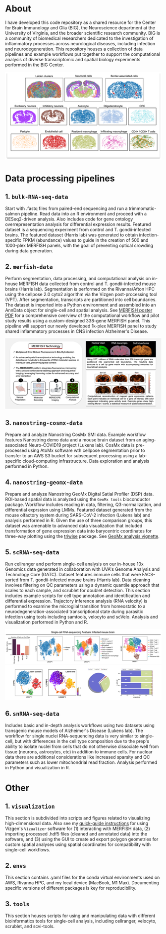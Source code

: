 # About

I have developed this code repository as a shared resource for the Center for Brain Immunology and Glia (BIG), the Neuroscience department at the University of Virginia, and the broader scientific research community. BIG is a community of biomedical researchers dedicated to the investigation of inflammatory processes across neurological diseases, including infection and neurodegeneration. This repository houses a collection of data pipelines and example workflows put together to support the computational analysis of diverse transcriptomic and spatial biology experiments performed in the BIG Center.

![MERFISH figure 1](visualization/figures/merfish-spatial-scatter.png)

# Data processing pipelines
## 1. `bulk-RNA-seq-data`
Start with .fastq files from paired-end sequencing and run a trimmomatic-salmon pipeline. Read data into an R environment and proceed with a DESeq2-driven analysis. Also includes code for gene ontology overrepresentation analysis for differential expression results. Featured dataset is a sequencing experiment from control and T. gondii-infected brains. The featured dataset (Harris lab) was generated to obtain infection-specific FPKM (abundance) values to guide in the creation of 500 and 1000-plex MERFISH panels, with the goal of preventing optical crowding during data generation. 

## 2. `merfish-data`
Perform segmentation, data processing, and computational analysis on in-house MERFISH data collected from control and T. gondii-infected mouse brains (Harris lab). Segmentation is performed on the Rivanna/Afton HPC using the cellpose 2.0 cyto2 algorithm via the Vizgen post-processing tool (VPT). After segmentation, transcripts are partitioned into cell boundaries. The dataset is imported into a Python environment and assembled into an AnnData object for single-cell and spatial analysis. See [MERFISH poster PDF](visualization/figures/MERFISH_HPC_Pipeline_Cowan_RCSymposium2024_poster.pdf) for a comprehensive overview of the computational workflow and pilot study results using a custom-designed 338-gene MERFISH panel. This pipeline will support our newly developed 1k-plex MERFISH panel to study shared inflammatory processes in CNS infection Alzheimer's Disease.

![MERFISH figure 2](visualization/figures/merfish.png)
   
## 3. `nanostring-cosmx-data`
Prepare and analyze Nanostring CosMx SMI data. Example workflow features Nanostring demo data and a mouse brain dataset from an aging-associated Neuro-COVID19 project (Lukens lab). CosMx data is pre-processed using AtoMx software wth cellpose segmentation prior to transfer to an AWS S3 bucket for subsequent processing using a lab-specific cloud-computing infrastructure. Data exploration and analysis performed in Python.
   
## 4. `nanostring-geomx-data`
Prepare and analyze Nanostring GeoMx Digital Satial Profiler (DSP) data. ROI-based spatial data is analyzed using the `GeoMx tools` bioconductor package. Workflow includes reading in data, filtering, Q3-normalization, and differential exprssion using LMMs. Featured dataset generated from the mouse olfactory system during SARS-CoV-2 infection (Lukens lab) and analysis performed in R. Given the use of three comparison groups, this dataset was amenable to advanced data visualization that included transformation of gene expression data into barycentric coordinates for three-way plotting using the [triwise](https://github.com/saeyslab/triwise) package. See [GeoMx analysis vignette](https://www.bioconductor.org/packages/release/workflows/vignettes/GeoMxWorkflows/inst/doc/GeomxTools_RNA-NGS_Analysis.html#Analyzing_GeoMx-NGS_RNA_Expression_Data_with_GeomxTools).
   
## 5. `scRNA-seq-data`
Run cellranger and perform single-cell analysis on our in-house 10x Genomics data generated in collaboration with UVA's Genome Analysis and Technology Core (GATC). Dataset features immune cells that were FACS-sorted from T. gondii-infected mouse brains (Harris lab). Data cleaning involves filtering on QC parameters using a dynamic quantile approach that scales to each sample, and scrublet for doublet detection. This section includes example scripts for cell type annotation and identification and differential expression. Trajectory inference analysis (RNA velocity) is performed to examine the microglial transition from homeostatic to a neurodegeneration-associated transcriptional state during parasitic infection using tools including samtools, velocyto and scVelo. Analysis and visualization performed in Python and R.

![single-cell figure 1](visualization/figures/sc-rna-seq.png)
![single-cell figure 2](visualization/figures/rna-velocity.png)
   
## 6. `snRNA-seq-data`
Includes basic and in-depth analysis workflows using two datasets using transgenic mouse models of Alzheimer's Disease (Lukens lab). The workflow for single nuclei RNA-sequencing data is very similar to single-cell, but with differences in the cell type composition due to the prep's ability to isolate nuclei from cells that do not otherwise dissociate well from tissue (neurons, astrocytes, etc) in addition to immune cells. For nuclear data there are additional considerations like increased sparsity and QC parameters such as lower mitochondrial read fraction. Analysis performed in Python and visualization in R.
   

# Other
## 1. `visualization`
This section is subdivided into scripts and figures related to visualizing high-dimensional data. Also see my [quick-guide instructions](visualization/instructions/vizgen-vizualizer-software-instructions.md) for using Vizgen's `Vizualizer` software for (1) interacting with MERFISH data, (2) importing processed .hdf5 files (cleaned and annotated data) into the software, and (3) using the GUI to create ad export polygon geometries for custom spatial analyses using spatial coordinates for compatibility with single-cell workflows.

## 2. `envs`
This section contains .yaml files for the conda virtual environments used on AWS, Rivanna HPC, and my local device (MacBook, M1 Max). Documenting specific versions of different packages is key for reproducibility.

## 3. `tools`
This section houses scripts for using and manipulating data with different bioinformatics tools for single-cell analysis, including cellranger, velocyto, scrublet, and scvi-tools.


